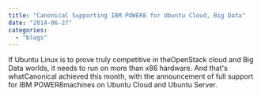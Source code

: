 ```yaml
---
title: "Canonical Supporting IBM POWER8 for Ubuntu Cloud, Big Data"
date: "2014-06-27"
categories: 
  - "blogs"
---
```


If Ubuntu Linux is to prove truly competitive in theOpenStack cloud and Big Data worlds, it needs to run on more than x86 hardware. And that's whatCanonical achieved this month, with the announcement of full support for IBM POWER8machines on Ubuntu Cloud and Ubuntu Server.
